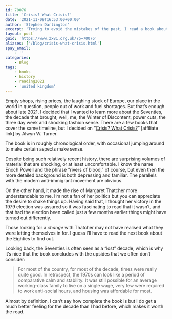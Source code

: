```yaml
---
id: 70076
title: 'Crisis? What Crisis?'
date: '2021-11-09T16:53:00+00:00'
author: 'Stephen Darlington'
excerpt: 'Trying to avoid the mistakes of the past, I read a book about the Seventies.'
layout: post
guid: 'https://www.zx81.org.uk/?p=70076'
aliases: ['/blog/crisis-what-crisis.html']
spay_email:
    - ''
categories:
    - Blog
tags:
    - books
    - history
    - reading2021
    - 'united kingdom'
---
```


Empty shops, rising prices, the laughing stock of Europe, our place in the world in question, people out of work and fuel shortages. But that’s enough about late 2021, I decided that I wanted to learn more about the Seventies, the decade that brought, well, me, the Winter of Discontent, power cuts, the three day week and shocking fashion sense. There are a few books that cover the same timeline, but I decided on “[Crisis? What Crisis?](https://amzn.to/3kfhW9N)” [affiliate link] by Alwyn W. Turner.

The book is in roughly chronological order, with occasional jumping around to make certain aspects make sense.

Despite being such relatively recent history, there are surprising volumes of material that are shocking, or at least uncomfortable. I know the name Enoch Powell and the phrase “rivers of blood,” of course, but even then the more detailed background is both depressing and familiar. The parallels with the modern anti-immigrant movement are obvious.

On the other hand, it made the rise of Margaret Thatcher more understandable to me. I’m not a fan of her politics but you can appreciate the desire to shake things up. Having said that, I thought her victory in the 1979 election was assured so it was fascinating to read that it wasn’t, and that had the election been called just a few months earlier things might have turned out differently.

Those looking for a *change* with Thatcher may not have realised what they were letting themselves in for. I guess I’ll have to read the next book about the Eighties to find out.

Looking back, the Seventies is often seen as a “lost” decade, which is why it’s nice that the book concludes with the upsides that we often don’t consider:

> For most of the country, for most of the decade, times were really quite good. In retrospect, the 1970s can look like a period of comparative calm and stability. It was still possible for an average working-class family to live on a single wage, very few were required to work anti-social hours, and housing was affordable for most.

Almost by definition, I can’t say how complete the book is but I do get a much better feeling for the decade than I had before, which makes it worth the read.